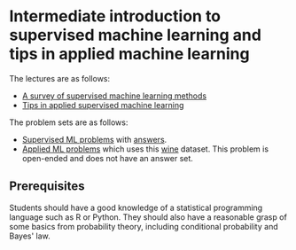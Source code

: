 # Intermediate introduction to supervised machine learning and tips in applied machine learning

The lectures are as follows:

- [A survey of supervised machine learning methods](https://html-preview.github.io/?url=https://github.com/ben18785/introduction_to_supervised_and_applied_ml/blob/main/lectures/intro_to_ml_supervised.html)
- [Tips in applied supervised machine learning](https://html-preview.github.io/?url=https://github.com/ben18785/introduction_to_supervised_and_applied_ml/blob/main/lectures/intro_to_applied_ml.html)

The problem sets are as follows:

- [Supervised ML problems](https://html-preview.github.io/?url=https://github.com/ben18785/introduction_to_supervised_and_applied_ml/tree/blob/main/problem_sets/s_problems_supervised.html) with [answers](problem_sets/s_problems_supervised_answers.html).
- [Applied ML problems](problem_sets/s_problems_applied.nb.html) which uses this [wine](problem_sets/data/winemag-data_first150k.csv) dataset. This problem is open-ended and does not have an answer set.

## Prerequisites

Students should have a good knowledge of a statistical programming language such as R or Python. They should also have a reasonable grasp of some basics from probability theory, including conditional probability and Bayes' law.
